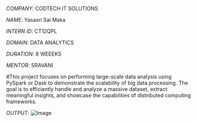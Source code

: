 *COMPANY*: CODTECH IT SOLUTIONS

*NAME*: Yasasri Sai Maka

*INTERN ID*: CT12QPL

*DOMAIN*: DATA ANALYTICS

*DURATION*: 8 WEEEKS

*MENTOR*: SRAVANI

#This project focuses on performing large-scale data analysis using PySpark or Dask to demonstrate the scalability of big data processing. The goal is to efficiently handle and analyze a massive dataset, extract meaningful insights, and showcase the capabilities of distributed computing frameworks.

*OUTPUT*: ![Image](https://github.com/user-attachments/assets/a5c7c3a5-37c1-4191-a0ae-567314352d4a)

